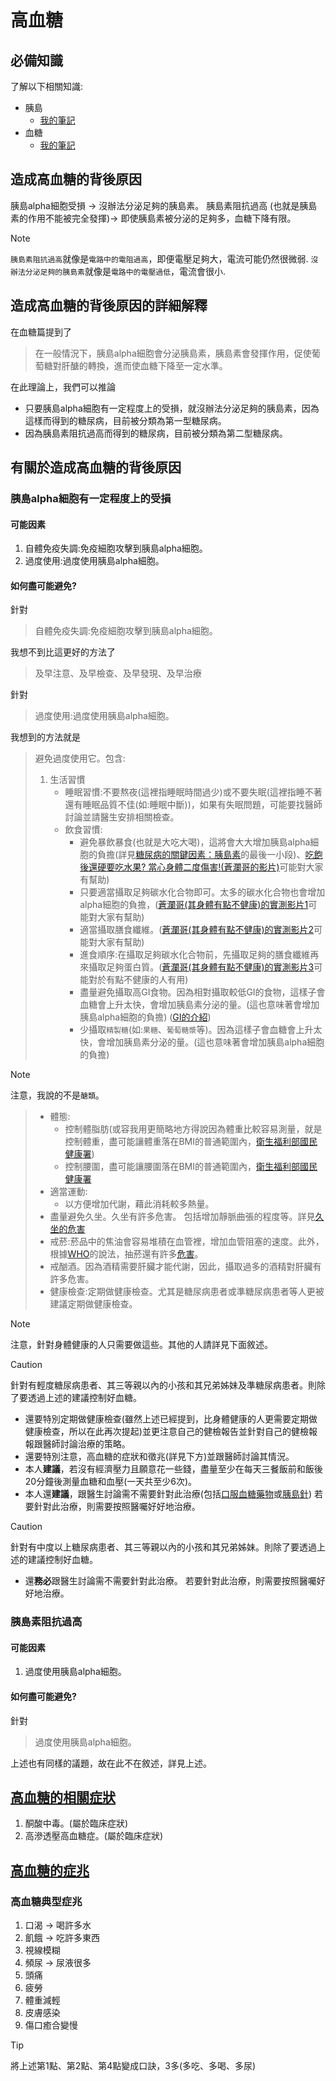 # 高血糖
## 必備知識
了解以下相關知識:
+ 胰島
  - [我的筆記](https://github.com/40843245/medical/blob/main/disease/diabetes/pancreatic%20islet_ch.md)
+ 血糖
  - [我的筆記](https://github.com/40843245/medical/blob/main/disease/diabetes/blood%20sugar_ch.md)

## 造成高血糖的背後原因
胰島alpha細胞受損 -> 沒辦法分泌足夠的胰島素。
胰島素阻抗過高 (也就是胰島素的作用不能被完全發揮)-> 即使胰島素被分泌的足夠多，血糖下降有限。

> [!NOTE]
> `胰島素阻抗過高`就像是`電路中的電阻過高`，即便電壓足夠大，電流可能仍然很微弱.
> `沒辦法分泌足夠的胰島素`就像是`電路中的電壓過低`，電流會很小.

## 造成高血糖的背後原因的詳細解釋
在血糖篇提到了
> 在一般情況下，胰島alpha細胞會分泌胰島素，胰島素會發揮作用，促使葡萄糖對肝醣的轉換，進而使血糖下降至一定水準。

在此理論上，我們可以推論

+ 只要胰島alpha細胞有一定程度上的受損，就沒辦法分泌足夠的胰島素，因為這樣而得到的糖尿病，目前被分類為第一型糖尿病。
+ 因為胰島素阻抗過高而得到的糖尿病，目前被分類為第二型糖尿病。

## 有關於造成高血糖的背後原因
### 胰島alpha細胞有一定程度上的受損
#### 可能因素
1. 自體免疫失調:免疫細胞攻擊到胰島alpha細胞。
2. 過度使用:過度使用胰島alpha細胞。

#### 如何盡可能避免?
針對 
> 自體免疫失調:免疫細胞攻擊到胰島alpha細胞。

我想不到比這更好的方法了

> 及早注意、及早檢查、及早發現、及早治療

針對
> 過度使用:過度使用胰島alpha細胞。

我想到的方法就是
> 避免過度使用它。包含:
> 1. 生活習慣
>    + 睡眠習慣:不要熬夜(這裡指睡眠時間過少)或不要失眠(這裡指睡不著還有睡眠品質不佳(如:睡眠中斷))，如果有失眠問題，可能要找醫師討論並請醫生安排相關檢查。
>    + 飲食習慣:
>      - 避免暴飲暴食(也就是大吃大喝)，這將會大大增加胰島alpha細胞的負擔(詳見[糖尿病的關鍵因素：胰島素](https://www.commonhealth.com.tw/diabetes/article/8)的最後一小段)、[吃飽後還硬要吃水果? 當心身體二度傷害!(蒼瀾哥的影片)](https://www.youtube.com/watch?v=m6jg-YA0Fbs)可能對大家有幫助)
>      - 只要適當攝取足夠碳水化合物即可。太多的碳水化合物也會增加alpha細胞的負擔，([蒼瀾哥(其身體有點不健康)的實測影片1](https://www.youtube.com/watch?v=RztbqO4fUE8)可能對大家有幫助)
>      - 適當攝取膳食纖維。([蒼瀾哥(其身體有點不健康)的實測影片2](https://www.youtube.com/watch?v=YvQORZ5AmuY)可能對大家有幫助)
>      - 進食順序:在攝取足夠碳水化合物前，先攝取足夠的膳食纖維再來攝取足夠蛋白質。([蒼瀾哥(其身體有點不健康)的實測影片3](https://www.youtube.com/watch?v=MAsRd-UEYsk)可能對於有點不健康的人有用)
>      - 盡量避免攝取高GI食物。因為相對攝取較低GI的食物，這樣子會血糖會上升太快，會增加胰島素分泌的量。(這也意味著會增加胰島alpha細胞的負擔) ([GI的介紹](https://zh.wikipedia.org/wiki/%E5%8D%87%E7%B3%96%E6%8C%87%E6%95%B0))
>      - 少攝取`精製糖`(如:`果糖`、`葡萄糖漿`等)。因為這樣子會血糖會上升太快，會增加胰島素分泌的量。(這也意味著會增加胰島alpha細胞的負擔)

> [!NOTE]
> 注意，我說的不是`醣類`。

>    + 體態:
>      - 控制體脂肪(或容我用更簡略地方得說因為體重比較容易測量，就是控制體重，盡可能讓體重落在BMI的普通範圍內，[衛生福利部國民健康署](https://www.hpa.gov.tw/Pages/Detail.aspx?nodeid=542&pid=9737))
>      - 控制腰圍，盡可能讓腰圍落在BMI的普通範圍內，[衛生福利部國民健康署](https://www.hpa.gov.tw/Pages/Detail.aspx?nodeid=542&pid=9737)
>    + 適當運動:
>      - 以方便增加代謝，藉此消耗較多熱量。
>    + 盡量避免久坐。久坐有許多危害。 包括增加靜脈曲張的程度等。詳見[久坐的危害](https://www.commonhealth.com.tw/article/66899)
>    + 戒菸:菸品中的焦油會容易堆積在血管裡，增加血管阻塞的速度。此外，根據[WHO](https://www.who.int/)的說法，抽菸還有許多[危害](https://www.who.int/multi-media/details/mpower--warn-about-the-dangers-of-tobacco)。
>    + 戒酗酒。因為酒精需要肝臟才能代謝，因此，攝取過多的酒精對肝臟有許多危害。
>    + 健康檢查:定期做健康檢查。尤其是糖尿病患者或準糖尿病患者等人更被建議定期做健康檢查。

> [!NOTE]
> 注意，針對身體健康的人只需要做這些。其他的人請詳見下面敘述。

> [!CAUTION]
> 針對有輕度糖尿病患者、其三等親以內的小孩和其兄弟姊妹及準糖尿病患者。則除了要透過上述的建議控制好血糖。
> + 還要特別定期做健康檢查(雖然上述已經提到，比身體健康的人更需要定期做健康檢查，所以在此再次提起)並更注意自己的健檢報告並針對自己的健檢報報跟醫師討論治療的策略。
> + 還要特別注意，高血糖的症狀和徵兆(詳見下方)並跟醫師討論其情況。
> + 本人**建議**，若沒有經濟壓力且願意花一些錢，盡量至少在每天三餐飯前和飯後20分鐘後測量血糖和血壓(一天共至少6次)。
> + 本人還**建議**，跟醫生討論需不需要針對此治療(包括[口服血糖藥物](https://www.shh.org.tw/page/PharmDetail.aspx?seq_no=P1017)或[胰島針](https://www.tmuh.org.tw/UploadFile/files/%E8%97%A5%E5%8A%91%E9%83%A8/%E7%94%A8%E8%97%A5%E8%AB%AE%E8%A9%A2%E4%B8%AD%E5%BF%83-%E8%A1%9B%E6%95%99%E5%96%AE%E5%BC%B5/202211/%E5%A4%96%E7%94%A8%E9%87%9D%E5%8A%91/9029-Tresiba%E8%AB%BE%E8%83%B0%E4%BF%9D%2C%20Ryzodeg%E8%AB%BE%E8%83%B0%E5%BE%B7%E8%83%B0%E5%B3%B6%E7%B4%A0%E6%B3%A8%E5%B0%84%E7%AD%86(FlexTouch).pdf))
>   若要針對此治療，則需要按照醫囑好好地治療。

> [!CAUTION]
> 針對有中度以上糖尿病患者、其三等親以內的小孩和其兄弟姊妹。則除了要透過上述的建議控制好血糖。
> + 還**務必**跟醫生討論需不需要針對此治療。
>   若要針對此治療，則需要按照醫囑好好地治療。


### 胰島素阻抗過高
#### 可能因素
1. 過度使用胰島alpha細胞。

#### 如何盡可能避免?
針對

> 過度使用胰島alpha細胞。

上述也有同樣的議題，故在此不在敘述，詳見上述。

## [高血糖的相關症狀](https://www.commonhealth.com.tw/article/88003)
1. 酮酸中毒。(屬於臨床症狀)
2. 高滲透壓高血糖症。(屬於臨床症狀)

## [高血糖的症兆](https://www.commonhealth.com.tw/article/88003)
### 高血糖典型症兆
1. 口渴 -> 喝許多水
2. 飢餓 -> 吃許多東西
3. 視線模糊
4. 頻尿 -> 尿液很多
5. 頭痛
6. 疲勞
7. 體重減輕
8. 皮膚感染
9. 傷口癒合變慢

> [!TIP]
> 將上述第1點、第2點、第4點變成口訣，3多(多吃、多喝、多尿)



